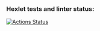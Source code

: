 ### Hexlet tests and linter status:
[![Actions Status](https://github.com/Papov-Ruslan/php-project-45/actions/workflows/hexlet-check.yml/badge.svg)](https://github.com/Papov-Ruslan/php-project-45/actions)